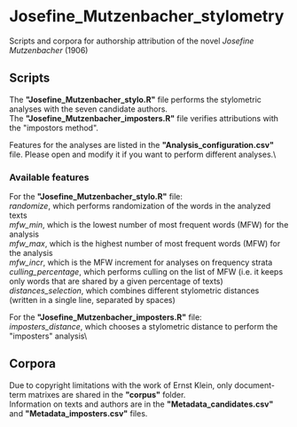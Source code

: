 # Josefine_Mutzenbacher_stylometry
Scripts and corpora for authorship attribution of the novel *Josefine Mutzenbacher* (1906)

## Scripts

The **"Josefine_Mutzenbacher_stylo.R"** file performs the stylometric analyses with the seven candidate authors.\
The **"Josefine_Mutzenbacher_imposters.R"** file verifies attributions with the "impostors method".

Features for the analyses are listed in the **"Analysis_configuration.csv"** file. Please open and modify it if you want to perform different analyses.\

### Available features

For the **"Josefine_Mutzenbacher_stylo.R"** file:\
*randomize*, which performs randomization of the words in the analyzed texts\
*mfw_min*, which is the lowest number of most frequent words (MFW) for the analysis\
*mfw_max*, which is the highest number of most frequent words (MFW) for the analysis\
*mfw_incr*, which is the MFW increment for analyses on frequency strata\
*culling_percentage*, which performs culling on the list of MFW (i.e. it keeps only words that are shared by a given percentage of texts)\
*distances_selection*, which combines different stylometric distances (written in a single line, separated by spaces)

For the **"Josefine_Mutzenbacher_imposters.R"** file:\
*imposters_distance*, which chooses a stylometric distance to perform the "imposters" analysis\

## Corpora

Due to copyright limitations with the work of Ernst Klein, only document-term matrixes are shared in the **"corpus"** folder.\
Information on texts and authors are in the **"Metadata_candidates.csv"** and **"Metadata_imposters.csv"** files. 
